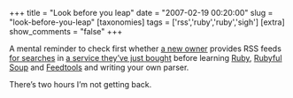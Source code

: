 +++
title = "Look before you leap"
date = "2007-02-19 00:20:00"
slug = "look-before-you-leap"
[taxonomies]
tags = ['rss','ruby','ruby','sigh']
[extra]
show_comments = "false"
+++

A mental reminder to check first whether [a new owner](http://www.google.com) provides RSS feeds [for searches](http://video.google.co.uk/videofeed?type=search&q=%22university+of+bath%22&so=1&num=20&output=rss) in [a service they’ve just bought](http://www.youtube.com) before learning [Ruby](http://www.ruby-lang.org/), [Rubyful Soup](http://www.crummy.com/software/RubyfulSoup/) and [Feedtools](http://sporkmonger.com/projects/feedtools/) and writing your own parser.

There’s two hours I’m not getting back.
